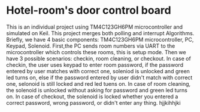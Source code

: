 # Hotel-room's door control board
This is an individual project using TM4C123GH6PM microcontroller and simulated on Keil.
This project merges both polling and interrupt Algorithms.
Briefly, we have 4 basic components: TM4C123GH6PM microcontroller, PC, Keypad, Solenoid.
First,the PC sends room numbers via UART to the microcontroller which controls these rooms, this is setup mode.
Then we have 3 possible scenarios: checkin, room cleaning, or checkout.
In case of checkin, the user uses keypad to enter room password,
if the password entered by user matches with correct one, soleniod is unlocked and green led turns on,
else if the password entered by user didn't match with correct one, selonoid is still locked and red led tuens on.
In case of room cleaning, the solenoid is unlocked without asking for password and green led turns on.
In case of checkout, the solenoid is locked whether you entered a correct password, wrong password, or didn't enter any thing.
hjjkihhjki
